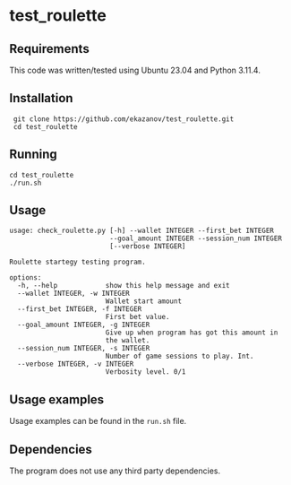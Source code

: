 # test_roulette

## Requirements ##
This code was written/tested using Ubuntu 23.04 and Python 3.11.4.

## Installation ##
```
 git clone https://github.com/ekazanov/test_roulette.git
 cd test_roulette
```

## Running ##
```
cd test_roulette
./run.sh
```

## Usage ##
```
usage: check_roulette.py [-h] --wallet INTEGER --first_bet INTEGER
                         --goal_amount INTEGER --session_num INTEGER
                         [--verbose INTEGER]

Roulette startegy testing program.

options:
  -h, --help            show this help message and exit
  --wallet INTEGER, -w INTEGER
                        Wallet start amount
  --first_bet INTEGER, -f INTEGER
                        First bet value.
  --goal_amount INTEGER, -g INTEGER
                        Give up when program has got this amount in
                        the wallet.
  --session_num INTEGER, -s INTEGER
                        Number of game sessions to play. Int.
  --verbose INTEGER, -v INTEGER
                        Verbosity level. 0/1
```

## Usage examples ##

Usage examples can be found in the `run.sh` file.

## Dependencies ##

The program does not use any third party dependencies.
